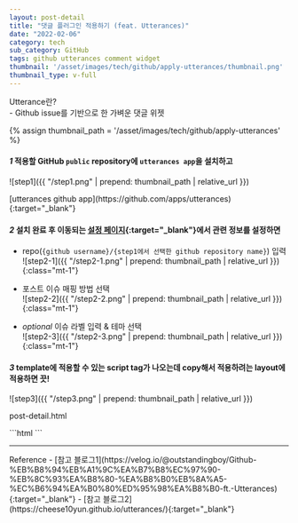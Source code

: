 ```yaml
---
layout: post-detail
title: "댓글 플러그인 적용하기 (feat. Utterances)"
date: "2022-02-06"
category: tech
sub_category: GitHub
tags: github utterances comment widget
thumbnail: '/asset/images/tech/github/apply-utterances/thumbnail.png'
thumbnail_type: v-full
---
```

    
<div class="info-wrapper mb-8">
<i class="fas fa-info-circle mr-1"></i>Utterance란?<br/>
- Github issue를 기반으로 한 가벼운 댓글 위젯<br/>
</div>

{% assign thumbnail_path = '/asset/images/tech/github/apply-utterances' %}


#### <em class="step-badge mr-1">1</em> 적용할 GitHub `public` repository에 `utterances app`을 설치하고
![step1]({{ "/step1.png" | prepend: thumbnail_path | relative_url }})
<p class="info-message mb-8" markdown="1">
[utterances github app](https://github.com/apps/utterances){:target="_blank"}
</p>

 
#### <em class="step-badge mr-1">2</em> 설치 완료 후 이동되는 [설정 페이지](https://utteranc.es/){:target="_blank"}에서 관련 정보를 설정하면 
* repo(`{github username}/{step1에서 선택한 github repository name}`) 입력   
![step2-1]({{ "/step2-1.png" | prepend: thumbnail_path | relative_url }}){:class="mt-1"}   

* 포스트 이슈 매핑 방법 선택   
![step2-2]({{ "/step2-2.png" | prepend: thumbnail_path | relative_url }}){:class="mt-1"}
 
* <em class="badge:grey">optional</em> 이슈 라벨 입력 & 테마 선택   
![step2-3]({{ "/step2-3.png" | prepend: thumbnail_path | relative_url }}){:class="mt-1"}
<div class="py-2"></div>
 
#### <em class="step-badge mr-1">3</em> template에 적용할 수 있는 script tag가 나오는데 copy해서 적용하려는 layout에 적용하면 끗! 
![step3]({{ "/step3.png" | prepend: thumbnail_path | relative_url }})

<p class="filename-badge">post-detail.html</p>
```html
    <script src="https://utteranc.es/client.js"
            repo="mindcloud92/mindcloud92.github.io"
            issue-term="pathname"
            label="comments"
            theme="github-light"
            crossorigin="anonymous"
            async>
    </script>
``` 

<hr class="mb-5 mt-8"/>
<i class="fas fa-link mr-1"></i> Reference
- [참고 블로그1](https://velog.io/@outstandingboy/Github-%EB%B8%94%EB%A1%9C%EA%B7%B8%EC%97%90-%EB%8C%93%EA%B8%80-%EA%B8%B0%EB%8A%A5-%EC%B6%94%EA%B0%80%ED%95%98%EA%B8%B0-ft.-Utterances){:target="_blank"}
- [참고 블로그2](https://cheese10yun.github.io/utterances/){:target="_blank"}


